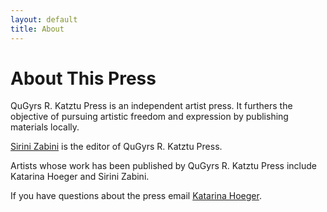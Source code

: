 ```yaml
---
layout: default
title: About
---
```

# About This Press

QuGyrs R. Katztu Press is an independent artist press. It furthers the objective
of pursuing artistic freedom and expression by publishing materials locally.

[Sirini Zabini](mailto:sirinizabini@gmail.com ) is the editor of QuGyrs R. Katztu Press.

Artists whose work has been published by QuGyrs R. Katztu Press include Katarina Hoeger and Sirini Zabini.

If you have questions about the press email [Katarina Hoeger](mailto:katarina@katarinahoeger.com).
